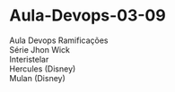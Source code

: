 # Aula-Devops-03-09
Aula Devops Ramificações<br>
Série Jhon Wick<br>
Interistelar<br>
Hercules (Disney)<br>
Mulan (Disney)<br>
